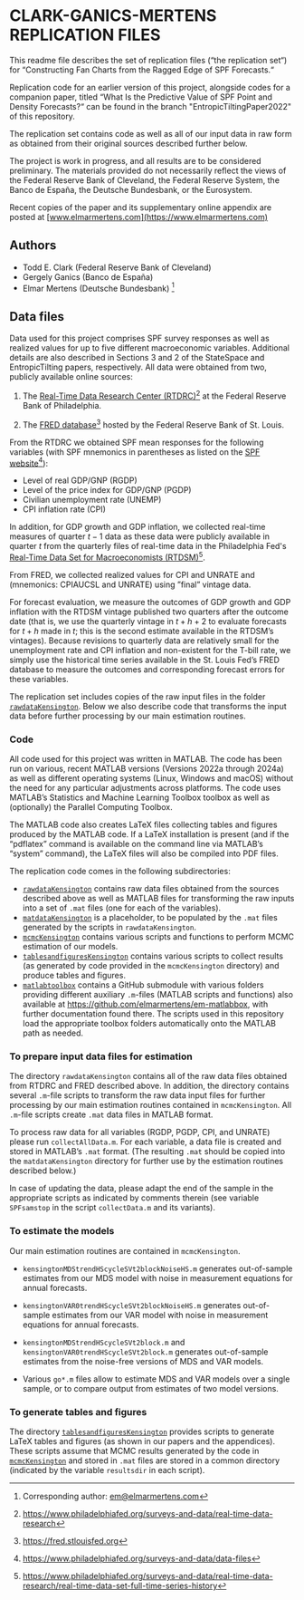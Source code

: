 # CLARK-GANICS-MERTENS REPLICATION FILES

This readme file describes the set of replication files (“the replication set“) for  “Constructing Fan Charts from the Ragged Edge of SPF Forecasts.“ 

Replication code for an earlier version of this project, alongside codes for a companion paper, titled “What Is the Predictive Value of SPF Point and Density Forecasts?“ can be found in the branch "EntropicTiltingPaper2022" of this repository.

The replication set contains code as well as all of our input data in raw form as obtained from their original sources described further below. 

The project is work in progress, and all results are to be considered preliminary.  The materials provided do not necessarily reflect the views of the Federal Reserve Bank of Cleveland, the Federal Reserve System, the Banco de España, the Deutsche Bundesbank, or the Eurosystem.

Recent copies of the paper and its supplementary online appendix are posted at [www.elmarmertens.com](https://www.elmarmertens.com)

## Authors

- Todd E. Clark (Federal Reserve Bank of Cleveland)
- Gergely Ganics (Banco de España)
- Elmar Mertens (Deutsche Bundesbank) [^em] 

[^em]: Corresponding author: [em@elmarmertens.com](mailto:em@elmarmertens.com)

## Data files

Data used for this project comprises SPF survey responses as well as realized values for up to five different macroeconomic variables. Additional details are also described in Sections 3 and 2 of the StateSpace and EntropicTilting papers, respectively. All data were obtained from two, publicly available online sources: 

1. The [Real-Time Data Research Center (RTDRC)](https://www.philadelphiafed.org/surveys-and-data/real-time-data-research)[^rtdrc] at the Federal Reserve Bank of Philadelphia.

2. The [FRED database](https://fred.stlouisfed.org)[^fred] hosted by the Federal Reserve Bank of St. Louis.

[^rtdrc]: https://www.philadelphiafed.org/surveys-and-data/real-time-data-research
[^fred]: https://fred.stlouisfed.org

From the RTDRC we obtained SPF mean responses for the following variables (with SPF mnemonics in parentheses as listed on the [SPF website](https://www.philadelphiafed.org/surveys-and-data/data-files)[^spf]):

[^spf]: https://www.philadelphiafed.org/surveys-and-data/data-files

- Level of real GDP/GNP (RGDP)
- Level of the price index for GDP/GNP (PGDP)
- Civilian unemployment rate (UNEMP)
- CPI inflation rate (CPI)


In addition, for GDP growth and GDP inflation, we collected real-time measures of quarter $t-1$ data as these data were publicly available in quarter $t$ from the quarterly files of real-time data in the Philadelphia Fed's [Real-Time Data Set for Macroeconomists (RTDSM)](https://www.philadelphiafed.org/surveys-and-data/real-time-data-research/real-time-data-set-full-time-series-history)[^rtdsm].

[^rtdsm]: https://www.philadelphiafed.org/surveys-and-data/real-time-data-research/real-time-data-set-full-time-series-history

From FRED, we collected realized values for CPI and UNRATE and  (mnemonics: CPIAUCSL and UNRATE) using ”final” vintage data.

For forecast evaluation, we measure the outcomes of GDP growth and GDP inflation with the RTDSM vintage published two quarters after the outcome date (that is, we use the quarterly vintage in $t + h + 2$ to evaluate forecasts for $t+h$ made in $t$; this is the second estimate available in the RTDSM’s vintages). Because revisions to quarterly data are relatively small for the unemployment rate and CPI inflation and non-existent
for the T-bill rate, we simply use the historical time series available in the St. Louis Fed’s FRED database to measure the outcomes and corresponding forecast errors for these variables.

The replication set includes copies of the raw input files in the folder [`rawdataKensington`](https://github.com/elmarmertens/ClarkGanicsMertensSPFfancharts/tree/main/rawdataKensington). Below we also describe code that transforms the input data before further processing by our main estimation routines.


### Code

All code used for this project was written in MATLAB. The code has been run on various, recent MATLAB versions (Versions 2022a through 2024a) as well as different operating systems (Linux, Windows and macOS) without the need for any particular adjustments across platforms. The code uses MATLAB’s Statistics and Machine Learning Toolbox toolbox as well as (optionally) the Parallel Computing Toolbox. 

The MATLAB code also creates LaTeX files collecting tables and figures produced by the MATLAB code. If a LaTeX installation is present (and if the “pdflatex” command is available on the command line via MATLAB’s “system” command), the LaTeX files will also be compiled into PDF files.

The replication code comes in the following subdirectories: 

- [`rawdataKensington`](https://github.com/elmarmertens/ClarkGanicsMertensSPFfancharts/tree/main/rawdataKensington) contains raw data files obtained from the sources described above as well as MATLAB files for transforming the raw inputs into a set of `.mat` files (one for each of the variables). 
- [`matdataKensington`](https://github.com/elmarmertens/ClarkGanicsMertensSPFfancharts/tree/main/matdataKensington) is a placeholder, to be populated by the `.mat` files generated by the scripts in `rawdataKensington`. 
- [`mcmcKensington`](https://github.com/elmarmertens/ClarkGanicsMertensSPFfancharts/tree/main/mcmcKensington) contains various scripts and functions to perform MCMC estimation of our models.
- [`tablesandfiguresKensington`](https://github.com/elmarmertens/ClarkGanicsMertensSPFfancharts/tree/main/tablesandfiguresKensington) contains various scripts to collect results (as generated by code provided in the `mcmcKensington` directory) and produce tables and figures. 
- [`matlabtoolbox`](https://github.com/elmarmertens/em-matlabbox) contains a GitHub submodule with various folders providing different auxiliary `.m`-files (MATLAB scripts and functions) also available at https://github.com/elmarmertens/em-matlabbox, with further documentation found there. The scripts used in this repository load the appropriate toolbox folders automatically onto the MATLAB path as needed.

### To prepare input data files for estimation

The directory `rawdataKensington` contains all of the raw data files obtained from  RTDRC and FRED described above. In addition, the directory contains several `.m`-file scripts to transform  the raw data input files for further processing by our main estimation routines contained in `mcmcKensington`. All `.m`-file scripts create `.mat` data files in MATLAB format.

To process raw data for all variables (RGDP, PGDP, CPI, and UNRATE) please run `collectAllData.m`. For each variable, a data file is created and stored in MATLAB’s `.mat` format. (The resulting `.mat` should be copied into the `matdataKensington` directory for further use by the estimation routines described below.) 

In case of updating the data, please adapt the end of the sample in the appropriate scripts as indicated by comments therein (see variable `SPFsamstop` in the script `collectData.m` and its variants). 

### To estimate the models

Our main estimation routines are contained in `mcmcKensington`.

- `kensingtonMDStrendHScycleSVt2blockNoiseHS.m` generates out-of-sample estimates from our MDS model with noise in measurement equations for annual forecasts.

- `kensingtonVAR0trendHScycleSVt2blockNoiseHS.m` generates out-of-sample estimates from our VAR model with noise in measurement equations for annual forecasts.

- `kensingtonMDStrendHScycleSVt2block.m` and `kensingtonVAR0trendHScycleSVt2block.m` generates out-of-sample estimates from the noise-free versions of MDS and VAR models.

- Various `go*.m` files allow to estimate MDS and VAR models over a single sample, or to compare output from estimates of two model versions.


### To generate tables and figures

The directory [`tablesandfiguresKensington`](https://github.com/elmarmertens/ClarkGanicsMertensSPFfancharts/tree/main/tablesandfiguresKensington) provides scripts to generate LaTeX tables and figures (as shown in our papers and the appendices). These scripts assume that MCMC results generated by the code in [`mcmcKensington`](https://github.com/elmarmertens/ClarkGanicsMertensSPFfancharts/tree/main/mcmcKensington) and stored in `.mat` files are stored in a common directory (indicated by the variable `resultsdir` in each script).



